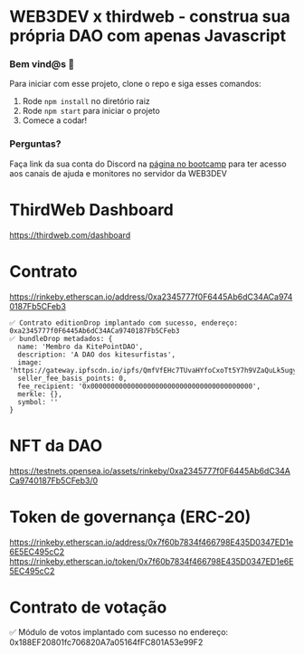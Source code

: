 # WEB3DEV x thirdweb - construa sua própria DAO com apenas Javascript

### **Bem vind@s 👋**
Para iniciar com esse projeto, clone o repo e siga esses comandos:

1. Rode `npm install` no diretório raiz
2. Rode `npm start` para iniciar o projeto
3. Comece a codar!

### **Perguntas?**
Faça link da sua conta do Discord na [página no bootcamp](https://bootcamp.web3dev.com.br/courses/JS_DAO) para ter acesso aos canais de ajuda e monitores no servidor da WEB3DEV

# ThirdWeb Dashboard
https://thirdweb.com/dashboard
# Contrato
https://rinkeby.etherscan.io/address/0xa2345777f0F6445Ab6dC34ACa9740187Fb5CFeb3
```
✅ Contrato editionDrop implantado com sucesso, endereço: 0xa2345777f0F6445Ab6dC34ACa9740187Fb5CFeb3
✅ bundleDrop metadados: {
  name: 'Membro da KitePointDAO',
  description: 'A DAO dos kitesurfistas',
  image: 'https://gateway.ipfscdn.io/ipfs/QmfVfEHc7TUvaHYfoCxoTt5Y7h9VZaQuLk5ugydmapdNhu/0',
  seller_fee_basis_points: 0,
  fee_recipient: '0x0000000000000000000000000000000000000000',
  merkle: {},
  symbol: ''
}
```

# NFT da DAO
https://testnets.opensea.io/assets/rinkeby/0xa2345777f0F6445Ab6dC34ACa9740187Fb5CFeb3/0

# Token de governança (ERC-20)
https://rinkeby.etherscan.io/address/0x7f60b7834f466798E435D0347ED1e6E5EC495cC2
https://rinkeby.etherscan.io/token/0x7f60b7834f466798E435D0347ED1e6E5EC495cC2

# Contrato de votação
✅ Módulo de votos implantado com sucesso no endereço: 0x188EF20801fc706820A7a05164fFC801A53e99F2